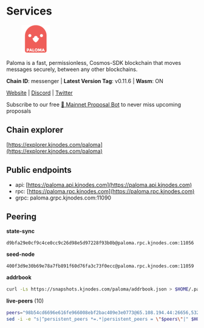 # Services

<figure><img src="https://raw.githubusercontent.com/kj89/cosmos-images/main/logos/paloma.png" alt=""><figcaption></figcaption></figure>

Paloma is a fast, permissionless, Cosmos-SDK blockchain that  moves messages securely, between any other blockchains.

**Chain ID**: messenger | **Latest Version Tag**: v0.11.6 | **Wasm**: ON

[Website](https://www.palomachain.com) | [Discord](https://discord.gg/tKVFpfdSw4) | [Twitter](https://twitter.com/paloma_chain)



Subscribe to our free [🤖 Mainnet Proposal Bot](https://t.me/kjnodes_proposal_bot) to never miss upcoming proposals


## Chain explorer
[https://explorer.kjnodes.com/paloma](https://explorer.kjnodes.com/paloma)

## Public endpoints

* api: [https://paloma.api.kjnodes.com](https://paloma.api.kjnodes.com)
* rpc: [https://paloma.rpc.kjnodes.com](https://paloma.rpc.kjnodes.com)
* grpc: paloma.grpc.kjnodes.com:11090

## Peering

**state-sync**

```text
d9bfa29e0cf9c4ce0cc9c26d98e5d97228f93b0b@paloma.rpc.kjnodes.com:11056
```

**seed-node**

```text
400f3d9e30b69e78a7fb891f60d76fa3c73f0ecc@paloma.rpc.kjnodes.com:11059
```

**addrbook**
```bash
curl -Ls https://snapshots.kjnodes.com/paloma/addrbook.json > $HOME/.paloma/config/addrbook.json
```

**live-peers** (10)
```bash
peers="98b54cd6696e616fe966008ebf2bac409e3e0773@65.108.194.44:26656,5321570794c61a8285505812cb7ebd6308a86583@65.109.113.253:26656,e833844c00b8ce60ce6826f170becfa18e6172c2@46.4.27.59:26656,9319a0981d4baab6dbd6c4eaecf530f016ccfff9@37.120.191.47:60656,b3ba407aef9e18e16e8e9a3b523a1b026dabeab3@84.46.248.174:26656,7eae755c119f538e0dc99f3c37289de628bc9526@209.182.239.169:26656,d9bfa29e0cf9c4ce0cc9c26d98e5d97228f93b0b@65.109.88.38:11056,317141e329bc214a76ba92201f6818574ebe5323@135.181.114.98:36656,dfa0d66a3713bf6b49bc509a2a4fc75bee042a30@23.88.77.188:20009,87b4221770495e66e772a53bbea92a15aff288c2@144.126.158.0:26656"
sed -i -e "s|^persistent_peers *=.*|persistent_peers = \"$peers\"|" $HOME/.paloma/config/config.toml
```
